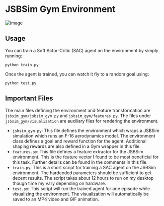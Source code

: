 # JSBSim Gym Environment

![image](sample_animation.gif)

## Usage

You can train a Soft Actor-Critic (SAC) agent on the environment by simply running:
```
python train.py
```
Once the agent is trained, you can watch it fly to a random goal using:
```
python test.py
```

## Important Files

The main files defining the environment and feature transformation are `jsbsim_gym/jsbsim_gym.py` and `jsbsim_gym/features.py`. The files under `jsbsim_gym/visualization` are auxiliary files for rendering the environment. 

- `jsbsim_gym.py`: This file defines the environment which wraps a JSBSim simulation which runs an F-16 aerodynamics model. The environment class defines a goal and reward function for the agent. Additional shaping rewards are also defined in a Gym wrapper in this file. 
- `features.py`: This file defines a feature extractor for the JSBSim environment. This is the feature vector I found to be most beneficial for this task. Further details can be found in the comments in this file.
- `train.py`: This is a short script for training a SAC agent on the JSBSim environment. The hardcoded parameters should be sufficient to get decent results. The script takes about 12 hours to run on my desktop though time my vary depending on hardware.
- `test.py`: This script will run the trained agent for one episode while visualizing the environment. The visualization will automatically be saved to an MP4 video and GIF animation.